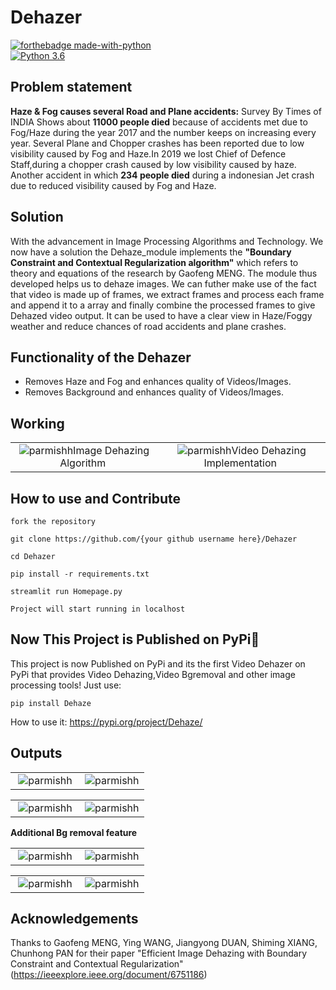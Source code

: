 # Dehazer

[![forthebadge made-with-python](http://ForTheBadge.com/images/badges/made-with-python.svg)](https://www.python.org/)                 
[![Python 3.6](https://img.shields.io/badge/python-3.6-blue.svg)](https://www.python.org/downloads/release/python-360/)   

## Problem statement
**Haze & Fog causes several Road and Plane accidents:** Survey By Times of INDIA Shows about **11000 people died** because of accidents met due to Fog/Haze during the year 2017 and the number keeps on increasing every year. Several Plane and Chopper crashes has been reported due to low visibility caused by Fog and Haze.In 2019 we lost Chief of Defence Staff,during a chopper crash caused by low visibility caused by haze. Another accident in which **234 people died** during a indonesian Jet crash due to reduced visibility caused by Fog and Haze.

## Solution
With the advancement in Image Processing Algorithms and Technology. We now have a solution the Dehaze_module implements the **"Boundary Constraint and Contextual Regularization algorithm"** which refers to theory and equations of the research by Gaofeng MENG. The module thus developed helps us to dehaze images. We can futher make use of the fact that video is made up of frames, we extract frames and process each frame and append it to a array and finally combine the processed frames to give Dehazed video output. It can be used to have a clear view in Haze/Foggy weather and reduce chances of road accidents and plane crashes.
## Functionality of the Dehazer

- Removes Haze and Fog and enhances quality of Videos/Images.
- Removes Background and enhances quality of Videos/Images.


## Working
<table align="center">
<tr>
    <td align="center">&nbsp;<img src="https://user-images.githubusercontent.com/91942072/243196291-fe4b85fd-1a5c-44d9-81e0-3a0fb73690fc.png" alt="parmishh" />Image Dehazing Algorithm</td>
 <td align="center">&nbsp;<img src="https://user-images.githubusercontent.com/91942072/243196277-0257b2bb-815a-421c-9b1c-4fdeeca7267e.PNG"  alt="parmishh" />Video Dehazing Implementation</td>
</tr>
</table>

## How to use and Contribute

`fork the repository`

```
git clone https://github.com/{your github username here}/Dehazer
```

`cd Dehazer`



```
pip install -r requirements.txt

```

```
streamlit run Homepage.py
```

`Project will start running in localhost`

## Now This Project is Published on PyPi🎉
This project is now Published on PyPi and its the first Video Dehazer on PyPi that provides Video Dehazing,Video Bgremoval and other image processing tools!
Just use: 
```
pip install Dehaze
```
How to use it: https://pypi.org/project/Dehaze/


## Outputs
<table align="center">
<tr>
    <td align="center">&nbsp;<img src="https://user-images.githubusercontent.com/91942072/243181999-362477ea-db0d-4d80-975e-61cb1a4913b8.gif" alt="parmishh" /></td>
 <td align="center">&nbsp;<img src="https://user-images.githubusercontent.com/91942072/243198402-ea0557ec-372b-43c1-85b1-745c2434582c.gif"  alt="parmishh" /></td>
</tr>
</table>
<table align="center">
<tr>
    <td align="center">&nbsp;<img  src="https://user-images.githubusercontent.com/91942072/240655359-cf2f5724-d91f-4874-a761-459835c15a24.jpg" alt="parmishh" /></td>
 <td align="center">&nbsp;<img  src="https://user-images.githubusercontent.com/91942072/240655369-b30aeb4f-c2bc-4ffa-9a8a-3a9b31444130.jpg"  alt="parmishh" /></td>
</tr>
</table>

**Additional Bg removal feature**

<table align="center">
<tr>
    <td align="center">&nbsp;<img  src="https://user-images.githubusercontent.com/91942072/243181847-c1d718f0-a113-45d2-87b1-3f9dff1655da.gif" alt="parmishh" /></td>
 <td align="center">&nbsp;<img  src="https://user-images.githubusercontent.com/91942072/243181777-f1479bd7-5496-49dd-b80a-159bd90639ee.gif"  alt="parmishh" /></td>
</tr>
</table>
<table align="center">
<tr>
    <td align="center">&nbsp;<img  src="https://user-images.githubusercontent.com/91942072/243198637-f02e4cd3-3ada-4a3c-b0d6-92aa08682444.jpg" alt="parmishh" /></td>
 <td align="center">&nbsp;<img  src="https://user-images.githubusercontent.com/91942072/243198643-bf08d068-a9dd-44bf-81fd-735f71f5aefd.png"  alt="parmishh" /></td>
</tr>
</table>

## Acknowledgements
Thanks to Gaofeng MENG, Ying WANG, Jiangyong DUAN, Shiming XIANG, Chunhong PAN for their paper "Efficient Image Dehazing with Boundary Constraint and Contextual Regularization"(https://ieeexplore.ieee.org/document/6751186)



